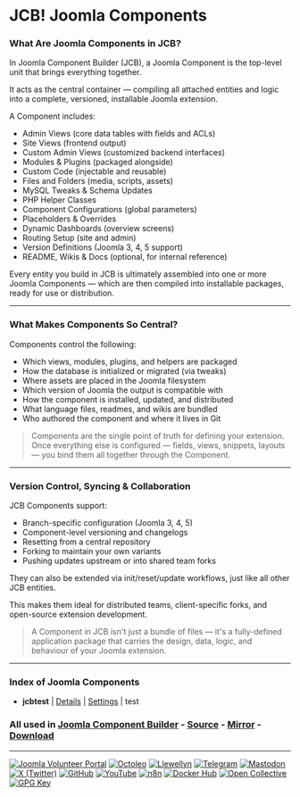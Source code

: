 # JCB! Joomla Components

### What Are Joomla Components in JCB?
In Joomla Component Builder (JCB), a Joomla Component is the top-level unit that brings everything together.

It acts as the central container — compiling all attached entities and logic into a complete, versioned, installable Joomla extension.

A Component includes:

- Admin Views (core data tables with fields and ACLs)
- Site Views (frontend output)
- Custom Admin Views (customized backend interfaces)
- Modules & Plugins (packaged alongside)
- Custom Code (injectable and reusable)
- Files and Folders (media, scripts, assets)
- MySQL Tweaks & Schema Updates
- PHP Helper Classes
- Component Configurations (global parameters)
- Placeholders & Overrides
- Dynamic Dashboards (overview screens)
- Routing Setup (site and admin)
- Version Definitions (Joomla 3, 4, 5 support)
- README, Wikis & Docs (optional, for internal reference)

Every entity you build in JCB is ultimately assembled into one or more Joomla Components — which are then compiled into installable packages, ready for use or distribution.

---
### What Makes Components So Central?
Components control the following:

- Which views, modules, plugins, and helpers are packaged
- How the database is initialized or migrated (via tweaks)
- Where assets are placed in the Joomla filesystem
- Which version of Joomla the output is compatible with
- How the component is installed, updated, and distributed
- What language files, readmes, and wikis are bundled
- Who authored the component and where it lives in Git

> Components are the single point of truth for defining your extension. Once everything else is configured — fields, views, snippets, layouts — you bind them all together through the Component.

---
### Version Control, Syncing & Collaboration
JCB Components support:

- Branch-specific configuration (Joomla 3, 4, 5)
- Component-level versioning and changelogs
- Resetting from a central repository
- Forking to maintain your own variants
- Pushing updates upstream or into shared team forks

They can also be extended via init/reset/update workflows, just like all other JCB entities.

This makes them ideal for distributed teams, client-specific forks, and open-source extension development.

> A Component in JCB isn't just a bundle of files — it's a fully-defined application package that carries the design, data, logic, and behaviour of your Joomla extension.

---
### Index of Joomla Components


 - **jcbtest** | [Details](src/joomla_component/726a11af-27ff-4836-b81f-cd72752df10f) | [Settings](src/joomla_component/726a11af-27ff-4836-b81f-cd72752df10f/item.json) | test

### All used in [Joomla Component Builder](https://www.joomlacomponentbuilder.com) - [Source](https://git.vdm.dev/joomla/Component-Builder) - [Mirror](https://github.com/vdm-io/Joomla-Component-Builder) - [Download](https://git.vdm.dev/joomla/pkg-component-builder/releases)

---
[![Joomla Volunteer Portal](https://img.shields.io/badge/-Joomla-gold?logo=joomla)](https://volunteers.joomla.org/joomlers/1396-llewellyn-van-der-merwe "Join Llewellyn on the Joomla Volunteer Portal: Shaping the Future Together!") [![Octoleo](https://img.shields.io/badge/-Octoleo-black?logo=linux)](https://git.vdm.dev/octoleo "--quiet") [![Llewellyn](https://img.shields.io/badge/-Llewellyn-ffffff?logo=gitea)](https://git.vdm.dev/Llewellyn "Collaborate and Innovate with Llewellyn on Git: Building a Better Code Future!") [![Telegram](https://img.shields.io/badge/-Telegram-blue?logo=telegram)](https://t.me/Joomla_component_builder "Join Llewellyn and the Community on Telegram: Building Joomla Components Together!") [![Mastodon](https://img.shields.io/badge/-Mastodon-9e9eec?logo=mastodon)](https://joomla.social/@llewellyn "Connect and Engage with Llewellyn on Joomla Social: Empowering Communities, One Post at a Time!") [![X (Twitter)](https://img.shields.io/badge/-X-black?logo=x)](https://x.com/llewellynvdm "Join the Conversation with Llewellyn on X: Where Ideas Take Flight!") [![GitHub](https://img.shields.io/badge/-GitHub-181717?logo=github)](https://github.com/Llewellynvdm "Build, Innovate, and Thrive with Llewellyn on GitHub: Turning Ideas into Impact!") [![YouTube](https://img.shields.io/badge/-YouTube-ff0000?logo=youtube)](https://www.youtube.com/@OctoYou "Explore, Learn, and Create with Llewellyn on YouTube: Your Gateway to Inspiration!") [![n8n](https://img.shields.io/badge/-n8n-black?logo=n8n)](https://n8n.io/creators/octoleo "Effortless Automation and Impactful Workflows with Llewellyn on n8n!") [![Docker Hub](https://img.shields.io/badge/-Docker-grey?logo=docker)](https://hub.docker.com/u/llewellyn "Llewellyn on Docker: Containerize Your Creativity!") [![Open Collective](https://img.shields.io/badge/-Donate-green?logo=opencollective)](https://opencollective.com/joomla-component-builder "Donate towards JCB: Help Llewellyn financially so he can continue developing this great tool!") [![GPG Key](https://img.shields.io/badge/-GPG-blue?logo=gnupg)](https://git.vdm.dev/Llewellyn/gpg "Unlock Trust and Security with Llewellyn's GPG Key: Your Gateway to Verified Connections!")